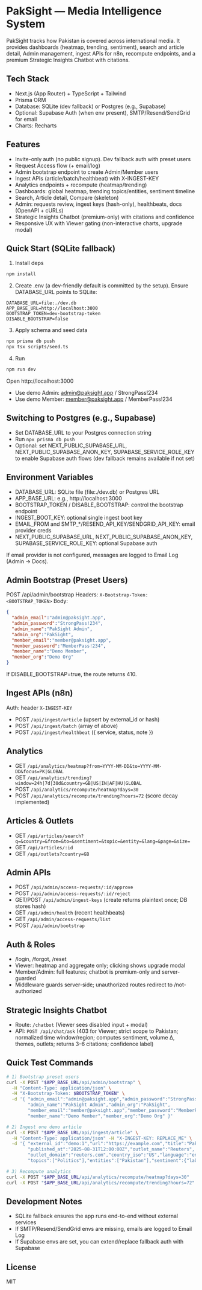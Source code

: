 # PakSight — Media Intelligence System

PakSight tracks how Pakistan is covered across international media. It provides dashboards (heatmap, trending, sentiment), search and article detail, Admin management, ingest APIs for n8n, recompute endpoints, and a premium Strategic Insights Chatbot with citations.

## Tech Stack
- Next.js (App Router) + TypeScript + Tailwind
- Prisma ORM
- Database: SQLite (dev fallback) or Postgres (e.g., Supabase)
- Optional: Supabase Auth (when env present), SMTP/Resend/SendGrid for email
- Charts: Recharts

## Features
- Invite-only auth (no public signup). Dev fallback auth with preset users
- Request Access flow (+ email/log)
- Admin bootstrap endpoint to create Admin/Member users
- Ingest APIs (article/batch/healthbeat) with X-INGEST-KEY
- Analytics endpoints + recompute (heatmap/trending)
- Dashboards: global heatmap, trending topics/entities, sentiment timeline
- Search, Article detail, Compare (skeleton)
- Admin: requests review, ingest keys (hash-only), healthbeats, docs (OpenAPI + cURLs)
- Strategic Insights Chatbot (premium-only) with citations and confidence
- Responsive UX with Viewer gating (non-interactive charts, upgrade modal)

## Quick Start (SQLite fallback)
1) Install deps
```bash
npm install
```

2) Create .env (a dev-friendly default is committed by the setup). Ensure DATABASE_URL points to SQLite:
```env
DATABASE_URL=file:./dev.db
APP_BASE_URL=http://localhost:3000
BOOTSTRAP_TOKEN=dev-bootstrap-token
DISABLE_BOOTSTRAP=false
```

3) Apply schema and seed data
```bash
npx prisma db push
npx tsx scripts/seed.ts
```

4) Run
```bash
npm run dev
```

Open http://localhost:3000

- Use demo Admin: admin@paksight.app / StrongPass!234
- Use demo Member: member@paksight.app / MemberPass!234

## Switching to Postgres (e.g., Supabase)
- Set DATABASE_URL to your Postgres connection string
- Run `npx prisma db push`
- Optional: set NEXT_PUBLIC_SUPABASE_URL, NEXT_PUBLIC_SUPABASE_ANON_KEY, SUPABASE_SERVICE_ROLE_KEY to enable Supabase auth flows (dev fallback remains available if not set)

## Environment Variables
- DATABASE_URL: SQLite file (file:./dev.db) or Postgres URL
- APP_BASE_URL: e.g., http://localhost:3000
- BOOTSTRAP_TOKEN / DISABLE_BOOTSTRAP: control the bootstrap endpoint
- INGEST_BOOT_KEY: optional single ingest boot key
- EMAIL_FROM and SMTP_*/RESEND_API_KEY/SENDGRID_API_KEY: email provider creds
- NEXT_PUBLIC_SUPABASE_URL, NEXT_PUBLIC_SUPABASE_ANON_KEY, SUPABASE_SERVICE_ROLE_KEY: optional Supabase auth

If email provider is not configured, messages are logged to Email Log (Admin → Docs).

## Admin Bootstrap (Preset Users)
POST /api/admin/bootstrap
Headers: `X-Bootstrap-Token: <BOOTSTRAP_TOKEN>`
Body:
```json
{
  "admin_email":"admin@paksight.app",
  "admin_password":"StrongPass!234",
  "admin_name":"PakSight Admin",
  "admin_org":"PakSight",
  "member_email":"member@paksight.app",
  "member_password":"MemberPass!234",
  "member_name":"Demo Member",
  "member_org":"Demo Org"
}
```
If DISABLE_BOOTSTRAP=true, the route returns 410.

## Ingest APIs (n8n)
Auth: header `X-INGEST-KEY`
- POST `/api/ingest/article` (upsert by external_id or hash)
- POST `/api/ingest/batch` (array of above)
- POST `/api/ingest/healthbeat` ({ service, status, note })

## Analytics
- GET `/api/analytics/heatmap?from=YYYY-MM-DD&to=YYYY-MM-DD&focus=PK|GLOBAL`
- GET `/api/analytics/trending?window=24h|7d|30d&country=GB|US|IN|AF|HU|GLOBAL`
- POST `/api/analytics/recompute/heatmap?days=30`
- POST `/api/analytics/recompute/trending?hours=72` (score decay implemented)

## Articles & Outlets
- GET `/api/articles/search?q=&country=&from=&to=&sentiment=&topic=&entity=&lang=&page=&size=`
- GET `/api/articles/:id`
- GET `/api/outlets?country=GB`

## Admin APIs
- POST `/api/admin/access-requests/:id/approve`
- POST `/api/admin/access-requests/:id/reject`
- GET/POST `/api/admin/ingest-keys` (create returns plaintext once; DB stores hash)
- GET `/api/admin/health` (recent healthbeats)
- GET `/api/admin/access-requests/list`
- POST `/api/admin/bootstrap`

## Auth & Roles
- /login, /forgot, /reset
- Viewer: heatmap and aggregate only; clicking shows upgrade modal
- Member/Admin: full features; chatbot is premium-only and server-guarded
- Middleware guards server-side; unauthorized routes redirect to /not-authorized

## Strategic Insights Chatbot
- Route: `/chatbot` (Viewer sees disabled input + modal)
- API: `POST /api/chat/ask` (403 for Viewer; strict scope to Pakistan; normalized time window/region; computes sentiment, volume Δ, themes, outlets; returns 3–6 citations; confidence label)

## Quick Test Commands
```bash
# 1) Bootstrap preset users
curl -X POST "$APP_BASE_URL/api/admin/bootstrap" \
  -H "Content-Type: application/json" \
  -H "X-Bootstrap-Token: $BOOTSTRAP_TOKEN" \
  -d '{ "admin_email":"admin@paksight.app","admin_password":"StrongPass!234",
        "admin_name":"PakSight Admin","admin_org":"PakSight",
        "member_email":"member@paksight.app","member_password":"MemberPass!234",
        "member_name":"Demo Member","member_org":"Demo Org" }'

# 2) Ingest one demo article
curl -X POST "$APP_BASE_URL/api/ingest/article" \
  -H "Content-Type: application/json" -H "X-INGEST-KEY: REPLACE_ME" \
  -d '{ "external_id":"demo:1","url":"https://example.com","title":"Pakistan coverage",
        "published_at":"2025-08-31T12:00:00Z","outlet_name":"Reuters",
        "outlet_domain":"reuters.com","country_iso":"US","language":"en",
        "topics":["Politics"],"entities":["Pakistan"],"sentiment":{"label":"neutral","score":0.0} }'

# 3) Recompute analytics
curl -X POST "$APP_BASE_URL/api/analytics/recompute/heatmap?days=30"
curl -X POST "$APP_BASE_URL/api/analytics/recompute/trending?hours=72"
```

## Development Notes
- SQLite fallback ensures the app runs end-to-end without external services
- If SMTP/Resend/SendGrid envs are missing, emails are logged to Email Log
- If Supabase envs are set, you can extend/replace fallback auth with Supabase

## License
MIT
